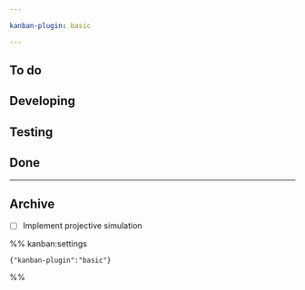 ```yaml
---

kanban-plugin: basic

---
```


## To do



## Developing



## Testing



## Done



***

## Archive

- [ ] Implement projective simulation

%% kanban:settings
```
{"kanban-plugin":"basic"}
```
%%
